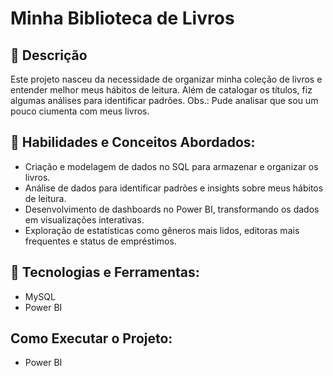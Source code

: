 # Minha Biblioteca de Livros

## 📖 Descrição
Este projeto nasceu da necessidade de organizar minha coleção de livros e entender melhor meus hábitos de leitura. Além de catalogar os títulos, fiz algumas análises para identificar padrões.
Obs.: Pude analisar que sou um pouco ciumenta com meus livros. 

## 🌟 Habilidades e Conceitos Abordados:
- Criação e modelagem de dados no SQL para armazenar e organizar os livros.
- Análise de dados para identificar padrões e insights sobre meus hábitos de leitura.
- Desenvolvimento de dashboards no Power BI, transformando os dados em visualizações interativas.
- Exploração de estatísticas como gêneros mais lidos, editoras mais frequentes e status de empréstimos.

## 🚀 Tecnologias e Ferramentas:
- MySQL
- Power BI

## Como Executar o Projeto:
- Power BI
